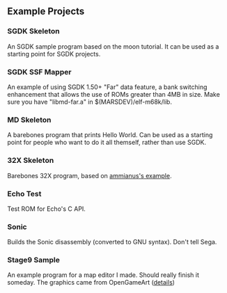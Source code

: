 ## Example Projects

### SGDK Skeleton
An SGDK sample program based on the moon tutorial.
It can be used as a starting point for SGDK projects.

### SGDK SSF Mapper
An example of using SGDK 1.50+ "Far" data feature, 
a bank switching enhancement that allows the use of ROMs greater than 4MB in size.
Make sure you have "libmd-far.a" in $(MARSDEV)/elf-m68k/lib.

### MD Skeleton
A barebones program that prints Hello World.
Can be used as a starting point for people who want to do it all themself,
rather than use SGDK.

### 32X Skeleton
Barebones 32X program, based on [ammianus's example](https://github.com/ammianus/32xHomebrew).

### Echo Test
Test ROM for Echo's C API.

### Sonic
Builds the Sonic disassembly (converted to GNU syntax). Don't tell Sega.

### Stage9 Sample
An example program for a map editor I made. Should really finish it someday.
The graphics came from OpenGameArt ([details](sgdk-stage9-sample/res/resources.res))
